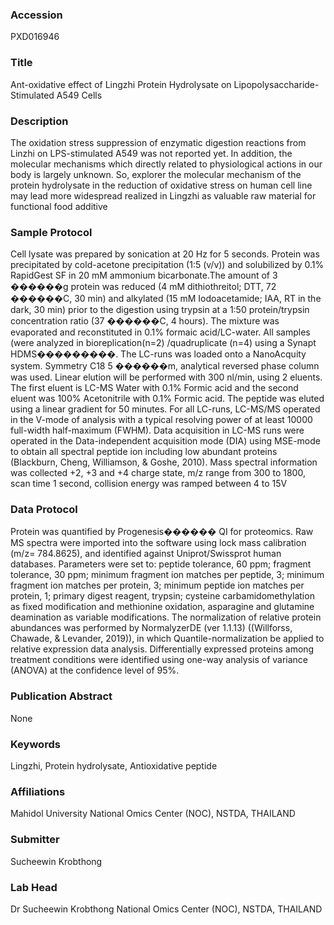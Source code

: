 ### Accession
PXD016946

### Title
Ant-oxidative effect of Lingzhi Protein Hydrolysate on Lipopolysaccharide-Stimulated A549 Cells

### Description
The oxidation stress suppression of enzymatic digestion reactions from Linzhi on LPS-stimulated A549 was not reported yet. In addition, the molecular mechanisms which directly related to physiological actions in our body is largely unknown. So, explorer the molecular mechanism of the protein hydrolysate in the reduction of oxidative stress on human cell line may lead more widespread realized in Lingzhi as valuable raw material for functional food additive

### Sample Protocol
Cell lysate was prepared by sonication at 20 Hz for 5 seconds. Protein was precipitated by cold-acetone precipitation (1:5 (v/v)) and solubilized by 0.1% RapidGest SF in 20 mM ammonium bicarbonate.The amount of 3 ������g protein was reduced (4 mM dithiothreitol; DTT, 72 ������C, 30 min) and alkylated (15 mM Iodoacetamide; IAA, RT in the dark, 30 min) prior to the digestion using trypsin at a 1:50 protein/trypsin concentration ratio (37 ������C, 4 hours). The mixture was evaporated and reconstituted in 0.1% formaic acid/LC-water. All samples (were analyzed in bioreplication(n=2) /quadruplicate (n=4) using a Synapt HDMS���������. The LC-runs was loaded onto a NanoAcquity system. Symmetry C18 5 ������m, analytical reversed phase column was used. Linear elution will be performed with 300 nl/min, using 2 eluents. The first eluent is LC-MS Water with 0.1% Formic acid and the second eluent was 100% Acetonitrile with 0.1% Formic acid. The peptide was eluted using a linear gradient for 50 minutes. For all LC-runs, LC-MS/MS operated in the V-mode of analysis with a typical resolving power of at least 10000 full-width half-maximum (FWHM). Data acquisition in LC-MS runs were operated in the Data-independent acquisition mode (DIA) using MSE-mode to obtain all spectral peptide ion including low abundant proteins (Blackburn, Cheng, Williamson, & Goshe, 2010). Mass spectral information was collected +2, +3 and +4 charge state, m/z range from 300 to 1800, scan time 1 second, collision energy was ramped between 4 to 15V

### Data Protocol
Protein was quantified by Progenesis������ QI for proteomics. Raw MS spectra were imported into the software using lock mass calibration (m/z= 784.8625), and identified against Uniprot/Swissprot human databases.  Parameters were set to: peptide tolerance, 60 ppm; fragment tolerance, 30 ppm; minimum fragment ion matches per peptide, 3; minimum fragment ion matches per protein, 3; minimum peptide ion matches per protein, 1; primary digest reagent, trypsin; cysteine carbamidomethylation as fixed modification and methionine oxidation, asparagine and glutamine deamination as variable modifications. The normalization of relative protein abundances was performed by NormalyzerDE (ver 1.1.13) ((Willforss, Chawade, & Levander, 2019)), in which Quantile-normalization be applied to relative expression data analysis. Differentially expressed proteins among treatment conditions were identified using one-way analysis of variance (ANOVA) at the confidence level of 95%.

### Publication Abstract
None

### Keywords
Lingzhi, Protein hydrolysate, Antioxidative peptide

### Affiliations
Mahidol University
National Omics Center (NOC), NSTDA, THAILAND

### Submitter
Sucheewin Krobthong

### Lab Head
Dr Sucheewin Krobthong
National Omics Center (NOC), NSTDA, THAILAND


